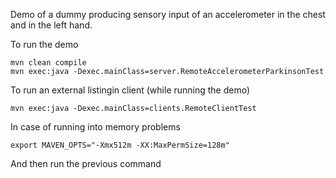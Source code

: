 Demo of a dummy producing sensory input of an accelerometer in the chest and in the left hand.

To run the demo

	mvn clean compile
	mvn exec:java -Dexec.mainClass=server.RemoteAccelerometerParkinsonTest

To run an external listingin client (while running the demo)

	mvn exec:java -Dexec.mainClass=clients.RemoteClientTest

In case of running into memory problems

	export MAVEN_OPTS="-Xmx512m -XX:MaxPermSize=128m"

And then run the previous command


